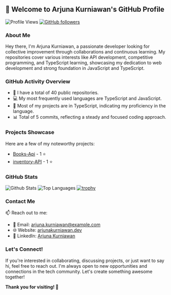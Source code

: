 ## 👋 Welcome to Arjuna Kurniawan's GitHub Profile

![Profile Views](https://komarev.com/ghpvc/?username=Arjunakurniawan)
[![GitHub followers](https://img.shields.io/github/followers/Arjunakurniawan?label=Follow&style=social)](https://github.com/Arjunakurniawan)

### About Me

Hey there, I'm Arjuna Kurniawan, a passionate developer looking for collective improvement through collaborations and continuous learning. My repositories cover various interests like API development, competitive programming, and TypeScript learning, showcasing my dedication to web development and strong foundation in JavaScript and TypeScript.

### GitHub Activity Overview

- 🔭 I have a total of 40 public repositories.
- 💻 My most frequently used languages are TypeScript and JavaScript.
- 🚀 Most of my projects are in TypeScript, indicating my proficiency in the language.
- 📊 Total of 5 commits, reflecting a steady and focused coding approach.

### Projects Showcase

Here are a few of my noteworthy projects:
- [Books-Api](https://github.com/Arjunakurniawan/Books-Api) - 1 ⭐
- [inventory-API](https://github.com/Arjunakurniawan/inventory-API) - 1 ⭐

### GitHub Stats

![Github Stats](https://github-readme-stats.vercel.app/api?username=Arjunakurniawan)
![Top Languages](https://github-readme-stats.vercel.app/api/top-langs/?username=Arjunakurniawan)
[![trophy](https://github-profile-trophy.vercel.app/?username=Arjunakurniawan)](https://github.com/Arjunakurniawan)

### Contact Me

📫 Reach out to me:
- 📧 Email: arjuna.kurniawan@example.com
- 🌐 Website: [arjunakurniawan.dev](https://arjunakurniawan.dev)
- 🔗 LinkedIn: [Arjuna Kurniawan](https://www.linkedin.com/in/arjunakurniawan/)

### Let's Connect!

If you're interested in collaborating, discussing projects, or just want to say hi, feel free to reach out. I'm always open to new opportunities and connections in the tech community. Let's create something awesome together!

**Thank you for visiting! 🚀**
